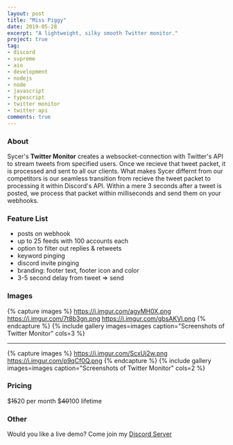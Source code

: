 ```yaml
---
layout: post
title: "Miss Piggy"
date: 2019-05-28
excerpt: "A lightweight, silky smooth Twitter monitor."
project: true
tag:
- discord
- supreme
- aio
- development
- nodejs
- node
- javascript
- typescript
- twitter monitor
- twitter api
comments: true
---
```


### About
Sycer's **Twitter Monitor** creates a websocket-connection with Twitter's API to stream tweets from specified users. Once we recieve that tweet packet, it is processed and sent to all our clients. What makes Sycer differnt from our competitors is our seamless transition from recieve the tweet packet to processing it within Discord's API. Within a mere 3 seconds after a tweet is posted, we process that packet within milliseconds and send them on your webhooks.

### Feature List
* posts on webhook
* up to 25 feeds with 100 accounts each
* option to filter out replies & retweets
* keyword pinging
* discord invite pinging
* branding: footer text, footer icon and color
* 3-5 second delay from tweet => send

### Images
{% capture images %}
	https://i.imgur.com/agyMH0X.png
	https://i.imgur.com/7t8b3gn.png
	https://i.imgur.com/gbsAKVl.png
{% endcapture %}
{% include gallery images=images caption="Screenshots of Twitter Monitor" cols=3 %}

---

{% capture images %}
	https://i.imgur.com/ScxUj2w.png
	https://i.imgur.com/p9qCf0Q.png
{% endcapture %}
{% include gallery images=images caption="Screenshots of Twitter Monitor" cols=2 %} 

### Pricing
$~~15~~20 per month
$~~40~~100 lifetime

### Other
Would you like a live demo? Come join my [Discord Server](https://discord.gg/Agg6yFV)



